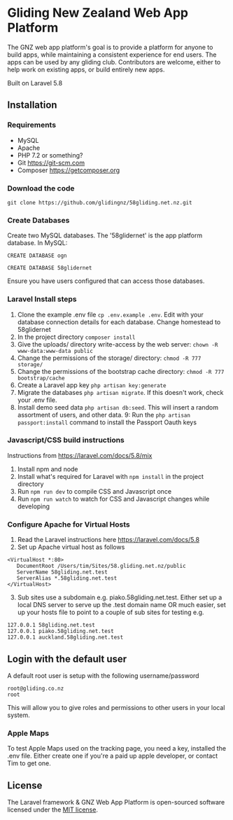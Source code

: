 # Gliding New Zealand Web App Platform

The GNZ web app platform's goal is to provide a platform for anyone to build apps, while maintaining a consistent experience for end users. The apps can be used by any gliding club. Contributors are welcome, either to help work on existing apps, or build entirely new apps.

Built on Laravel 5.8

## Installation

### Requirements

- MySQL
- Apache
- PHP 7.2 or something?
- Git https://git-scm.com
- Composer https://getcomposer.org

### Download the code

`git clone https://github.com/glidingnz/58gliding.net.nz.git`

### Create Databases

Create two MySQL databases. The '58glidernet' is the app platform database. In MySQL:

`CREATE DATABASE ogn`

`CREATE DATABASE 58glidernet`

Ensure you have users configured that can access those databases.


### Laravel Install steps

1. Clone the example .env file `cp .env.example .env`. Edit with your database connection details for each database. Change homestead to 58glidernet
2. In the project directory `composer install`
3. Give the uploads/ directory write-access by the web server: `chown -R www-data:www-data public`
4. Change the permissions of the storage/ directory: `chmod -R 777 storage/`
5. Change the permissions of the bootstrap cache directory: `chmod -R 777 bootstrap/cache`
6. Create a Laravel app key `php artisan key:generate`
7. Migrate the databases `php artisan migrate`. If this doesn't work, check your .env file.
8. Install demo seed data `php artisan db:seed`. This will insert a random assortment of users, and other data.
9: Run the `php artisan passport:install` command to install the Passport Oauth keys

### Javascript/CSS build instructions

Instructions from https://laravel.com/docs/5.8/mix

1. Install npm and node 
2. Install what's required for Laravel with `npm install` in the project directory
3. Run `npm run dev` to compile CSS and Javascript once
4. Run `npm run watch` to watch for CSS and Javascript changes while developing

### Configure Apache for Virtual Hosts

1. Read the Laravel instructions here https://laravel.com/docs/5.8
2. Set up Apache virtual host as follows

```
<VirtualHost *:80>
   DocumentRoot /Users/tim/Sites/58.gliding.net.nz/public
   ServerName 58gliding.net.test
   ServerAlias *.58gliding.net.test
</VirtualHost>
```

3. Sub sites use a subdomain e.g. piako.58gliding.net.test. Either set up a local DNS server to serve up the .test domain name OR much easier, set up  your hosts file to point to a couple of sub sites for testing e.g. 

```
127.0.0.1 58gliding.net.test
127.0.0.1 piako.58gliding.net.test
127.0.0.1 auckland.58gliding.net.test
```

## Login with the default user

A default root user is setup with the following username/password

	root@gliding.co.nz
	root

This will allow you to give roles and permissions to other users in your local system.

### Apple Maps

To test Apple Maps used on the tracking page, you need a key, installed the .env file. Either create one if you're a paid up apple developer, or contact Tim to get one.


## License

The Laravel framework & GNZ Web App Platform is open-sourced software licensed under the [MIT license](http://opensource.org/licenses/MIT).

